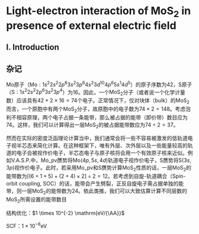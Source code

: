 # Light-electron interaction of $\mathrm{MoS_2}$ in presence of external electric field

## I. Introduction

## 杂记
Mo原子（$\mathrm{Mo}: 1s^2 2s^2 2p^6 3s^2 3p^6 4s^2 3d^10 4p^6 5s^1 4d^5$）的原子序数为42，S原子（$\mathrm{S}: 1s^2 2s^2 2p^6 3s^2 3p^4$）为16。因此，一个$\mathrm{MoS_2}$分子（或者说一个化学计量数）应该具有$42+2 \times 16=74$个电子。正常情况下，仅对块体（bulk）的$\mathrm{MoS_2}$而言，一个原胞中有两个$\mathrm{MoS_2}$分子，故原胞中的电子数为$74 \times 2=148$。考虑泡利不相容原理，两个电子占据一条能带，那么被占据的能带（即价带）数目应为74。这样，我们可以计算得出一层$\mathrm{MoS_2}$的被占据能带数应为$74 \div 2 = 37$。

然而在实际的密度泛函理论计算当中，我们通常会将一些不容易被激发的低轨道电子视半芯态来简化计算。在这种框架下，唯有外层、次外层以及一些能量较高的轨道的电子会被视作价电子，半芯态电子与原子核将会用一个有效原子核来近似。例如V.A.S.P.中，Mo_pv赝势将$\mathrm{Mo} (4p, 5s, 4d)$轨道电子视作价电子，S赝势将$\mathrm{S} (3s, 3p)$视作价电子。此时，若采用Mo_pv和S赝势计算$\mathrm{MoS_2}$性质的话，一层$\mathrm{MoS_2}$的能带数为$[(6+1+5)+(2+4) \times 2] \div 2 = 12$。若考虑到自旋-轨道耦合（Spin-orbit coupling, SOC）的话，能带会产生劈裂，正反自旋电子需占据单独的能带，则一层$\mathrm{MoS_2}$的能带数为24。依此类推，我们可以大致估算计算不同层数的$\mathrm{MoS_2}$所需设置的能带数目



结构优化：$1 \times 10^{-2} \mathrm{eV/{\AA}}$

SCF：$1 \times 10^{-6} \mathrm{eV}$



